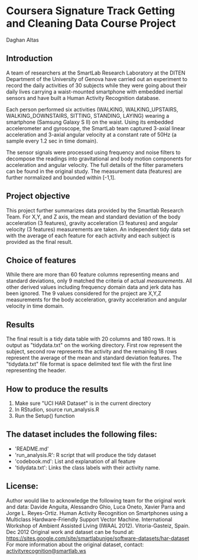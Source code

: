 # Coursera Signature Track Getting and Cleaning Data Course Project
Daghan Altas

## Introduction
A team of researchers at the SmartLab Research Laboratory at the DITEN Department of the University of Genova have carried
out an experiment to record the daily activities of 30 subjects while they were going about their daily lives carrying a
waist-mounted smartphone with embedded inertial sensors and have built a Human Activity Recognition database.

Each person performed six activities (WALKING, WALKING_UPSTAIRS, WALKING_DOWNSTAIRS, SITTING, STANDING, LAYING)
wearing a smartphone (Samsung Galaxy S II) on the waist. Using its embedded accelerometer and gyroscope, the SmartLab team
captured 3-axial linear acceleration and 3-axial angular velocity at a constant rate of 50Hz (a sample every 1.2 sec in time domain).

The sensor signals were processed using frequency and noise filters to decompose the readings into gravitational and body motion
components for acceleration and angular velocity. The full details of the filter parameters can be found in the original study.
The measurement data (features) are further normalized and bounded within [-1,1].

## Project objective
This project further summarizes data provided by the Smartlab Research Team.
For X,Y, and Z axis, the mean and standard deviation of the body acceleration (3 features), gravity acceleration (3 features) and
angular velocity (3 features) measurements are taken. An independent tidy data set with the average of each feature for each activity
and each subject is provided as the final result.

## Choice of features
While there are more than 60 feature columns representing  means and standard deviations, only 9 matched the criteria of actual _measurements_.
All other derived values including frequency domain data and jerk data has been ignored. The 9 values considered for the project are X,Y,Z
measurements for the body acceleration, gravity acceleration and angular velocity in time domain.

## Results
The final result is a tidy data table with 20 columns and 180 rows. It is output as "tidydata.txt" on the working directory.
First row represent the subject, second row represents the activity and the remaining 18 rows represent the average of the mean and
standard deviation features. The "tidydata.txt" file format is space delimited text file with the first line representing the header.

## How to produce the results
1. Make sure "UCI HAR Dataset" is in the current directory
2. In RStudion, source run_analysis.R
3. Run the Setup() function


## The dataset includes the following files:
- 'README.md'
- 'run_analysis.R': R script that will produce the tidy dataset
- 'codebook.md': List and explanation of all feature
- 'tidydata.txt': Links the class labels with their activity name.


## License:
Author would like to acknowledge the following team for the original work and data:
Davide Anguita, Alessandro Ghio, Luca Oneto, Xavier Parra and Jorge L. Reyes-Ortiz. Human Activity Recognition on Smartphones using a Multiclass Hardware-Friendly Support Vector Machine. International Workshop of Ambient Assisted Living (IWAAL 2012). Vitoria-Gasteiz, Spain. Dec 2012
Original work and dataset can be found at: https://sites.google.com/site/smartlabunige/software-datasets/har-dataset
For more information about the original dataset, contact: activityrecognition@smartlab.ws
